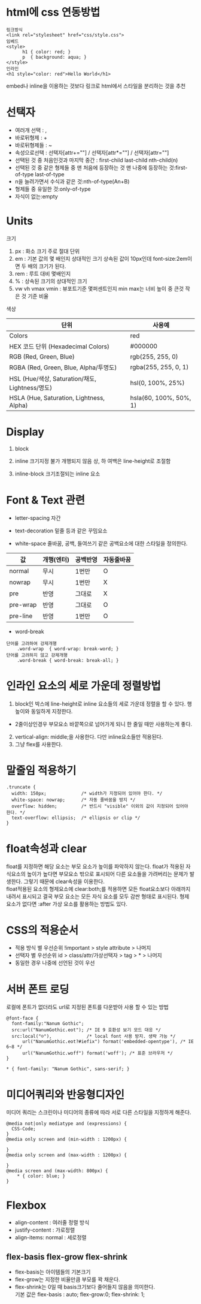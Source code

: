 # html에 css 연동방법
```
링크방식
<link rel="stylesheet" href="css/style.css">
임베드
<style>
      h1 { color: red; }
      p  { background: aqua; }
</style>
인라인
<h1 style="color: red">Hello World</h1>
```
embed나 inline을 이용하는 것보다 링크로 html에서 스타일을 분리하는 것을 추천

# 선택자
- 여러개 선택 : ,
- 바로뒤형제 : +
- 바로뒤형제들 : ~   
- 속성으로선택 : 선택자[attr+=""] /  선택자[attr*=""] /  선택자[attr=""]
- 선택된 것 중 처음인것과 마지막 중간 : first-child last-child nth-child(n)  
- 선택된 것 중 같은 형제들 중 맨 처음에 등장하는 것 맨 나중에 등장하는 것:first-of-type last-of-type  
- n을 늘려가면서 수식과 같은 것:nth-of-type(An+B)  
- 형제들 중 유일한 것:only-of-type  
- 자식이 없는:empty

# Units
크기
1. px : 화소 크기 주로 절대 단위
2. em : 기본 값의 몇 배인지 상대적인 크기 상속된 값이 10px인데 font-size:2em이면 두 배의 크기가 된다.
3. rem : 루트 대비 몇배인지
4. % : 상속된 크기의 상대적인 크기
5.  vw vh vmax vmin : 뷰포트기준 몇퍼센트인지 min max는 너비 높이 중 큰것 작은 것 기준 비율

색상


| 단위 | 사용예 |
|-------|-------|
|Colors	| red |
|HEX 코드 단위 (Hexadecimal Colors)	|#000000|
|RGB (Red, Green, Blue)	|rgb(255, 255, 0)|
|RGBA (Red, Green, Blue, Alpha/투명도)|	rgba(255, 255, 0, 1)|
|HSL (Hue/색상, Saturation/채도, Lightness/명도) |	hsl(0, 100%, 25%)|
|HSLA (Hue, Saturation, Lightness, Alpha)	|hsla(60, 100%, 50%, 1)|

# Display
1. block

2. inline
   크기지정 불가 개행되지 않음 상, 하 여백은 line-height로 조절함

3. inline-block
   크기조절되는 inline 요소

# Font & Text 관련
* letter-spacing 자간
* text-decoration 밑줄 등과 같은 꾸밈요소

* white-space
  줄바꿈, 공백, 들여쓰기 같은 공백요소에 대한 스타일을 정의한다.

| 값        | 	개행(엔터) | 	공백반영 | 	자동줄바꿈 |
|----------|---------|-------|--------|
| normal	  | 무시	     | 1번만	  | O      |
| nowrap	  | 무시	     | 1번만	  | X      |
| pre	     | 반영	     | 그대로 	 | X      |
| pre-wrap | 	반영     | 	그대로  | 	O     |
| pre-line | 	반영     | 	1번만  | 	O     |
  


* word-break
```
단어를 고려하여 강제개행
    .word-wrap  { word-wrap: break-word; } 
단어를 고려하지 않고 강제개행
    .word-break { word-break: break-all; }
```


# 인라인 요소의 세로 가운데 정렬방법
1. block인 박스에 line-height로 inline 요소들의 세로 가운데 정렬을 할 수 있다. 행높이와 동일하게 지정한다.
- 2줄이상인경우 부모요소 바깥쪽으로 넘어가게 되니 한 줄일 때만 사용하는게 좋다.
2. vertical-align: middle;을 사용한다. 다만 inline요소들만 적용된다.
3. 그냥 flex를 사용한다.


# 말줄임 적용하기
```
.truncate {
  width: 150px;             /* width가 지정되어 있어야 한다. */
  white-space: nowrap;      /* 자동 줄바꿈을 방지 */
  overflow: hidden;         /* 반드시 "visible" 이외의 값이 지정되어 있어야 한다. */
  text-overflow: ellipsis;  /* ellipsis or clip */
}
```

# float속성과 clear
float를 지정하면 해당 요소는 부모 요소가 높이를 파악하지 않는다. float가 적용된 자식요소의 높이가 높다면 부모요소 밖으로 표시되어 다른 요소들을 가려버리는 문제가 발생한다. 그렇기 때문에 clear속성을 이용한다.  
float적용된 요소의 형제요소에 clear:both;를 적용하면 모든 float요소보다 아래까지 내려서 표시되고 결국 부모 요소는 모든 자식 요소를 모두 감싼 형태로 표시된다. 형제 요소가 없다면 :after 가상 요소를 활용하는 방법도 있다.

# CSS의 적용순서

* 적용 방식 별 우선순위 !important > style attribute > 나머지
* 선택자 별 우선순위 id > class/attr/가상선택자 > tag > * > 나머지
* 동일한 경우 나중에 선언된 것이 우선

# 서버 폰트 로딩
로컬에 폰트가 없더라도 url로 지정된 폰트를 다운받아 사용 할 수 있는 방법
```
@font-face {
  font-family:"Nanum Gothic";
  src:url("NanumGothic.eot"); /* IE 9 호환성 보기 모드 대응 */
  src:local("☺"),             /* local font 사용 방지. 생략 가능 */
      url("NanumGothic.eot?#iefix") format('embedded-opentype'), /* IE 6~8 */
      url("NanumGothic.woff") format('woff'); /* 표준 브라우저 */
}

* { font-family: "Nanum Gothic", sans-serif; }
```
# 미디어쿼리와 반응형디자인
미디어 쿼리는 스크린이나 미디어의 종류에 따라 서로 다른 스타일을 지정하게 해준다.
```
@media not|only mediatype and (expressions) {
  CSS-Code;
}
@media only screen and (min-width : 1200px) {

}
@media only screen and (max-width : 1200px) {

}
@media screen and (max-width: 800px) {
    * { color: blue; }
}
```

# Flexbox
* align-content : 여러줄 정렬 방식
* justify-content : 가로정렬
* align-items: normal : 세로정렬

## flex-basis flex-grow flex-shrink
- flex-basis는 아이템들의 기본크기
- flex-grow는 지정한 비율만큼 부모를 꽉 채운다.
- flex-shrink는 0일 때 basis크기보다 줄어들지 않음을 의미한다.  
  기본 값은 flex-basis : auto; flex-grow:0; flex-shrink: 1;





